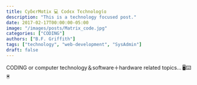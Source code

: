```yaml
---
title: CyɓєrMɑtix 💻 Codєx Tєchnologίɑ
description: "This is a technology focused post."
date: 2017-02-17T00:00:00-05:00
image: "/images/posts/Matrix_code.jpg"
categories: ["CODING"]
authors: ["B.F. Griffith"]
tags: ["technology", "web-development", "SysAdmin"]
draft: false
---
```


CODING or computer technology＆software＋hardware related topics… 🖥⌨️🖲
